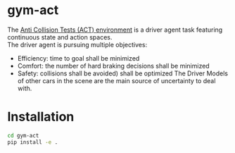
# gym-act

The [Anti Collision Tests (ACT) environment](https://github.com/PhilippeW83440/CS234_Project/tree/master/act-env) is a driver agent
task featuring continuous state and action spaces.  
The driver agent is pursuing multiple objectives:
* Efficiency: time to goal shall be minimized
* Comfort: the number of hard braking decisions shall be minimized  
* Safety: collisions shall be avoided) shall be optimized 
 The Driver Models of other cars in the scene are the main source of uncertainty to deal with.


# Installation

```bash
cd gym-act
pip install -e .
```

